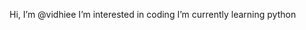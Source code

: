 Hi, I’m @vidhiee
I’m interested in coding
I’m currently learning python

<!---
vidhiee/vidhiee is a ✨ special ✨ repository because its `README.md` (this file) appears on your GitHub profile.
You can click the Preview link to take a look at your changes.
--->
